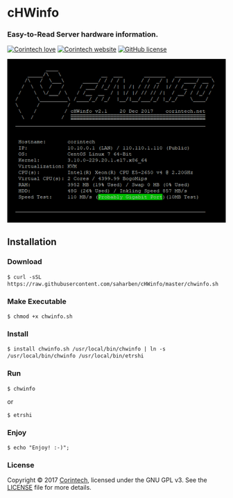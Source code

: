 # cHWinfo
### Easy-to-Read Server hardware information.

[![Corintech love](https://img.shields.io/badge/Made%20With-%E2%99%A5-ff0fa0.svg?style=flat-square)](https://www.corintech.net)
[![Corintech website](https://img.shields.io/badge/Website-Corintech-c9bbbb.svg?style=flat-square)](https://www.corintech.net)
[![GitHub license](https://img.shields.io/badge/License-GPL%20v3.0-blue.svg?style=flat-square)](https://github.com/saharben/cHWinfo/blob/master/LICENSE)

![screenshot](https://raw.githubusercontent.com/saharben/cHWinfo/master/chwinfo.png)

## Installation

### Download
```shell
$ curl -sSL https://raw.githubusercontent.com/saharben/cHWinfo/master/chwinfo.sh
```

### Make Executable
```shell
$ chmod +x chwinfo.sh
```

### Install
```shell
$ install chwinfo.sh /usr/local/bin/chwinfo | ln -s /usr/local/bin/chwinfo /usr/local/bin/etrshi
```

### Run
```shell
$ chwinfo
```
or
```shell
$ etrshi
```

### Enjoy
```shell
$ echo "Enjoy! :-)";
```

### License
Copyright © 2017 <a href="https://www.corintech.net">Corintech</a>, licensed under the GNU GPL v3. See the <a href="https://raw.githubusercontent.com/saharben/cHWinfo/master/LICENSE">LICENSE</a> file for more details.
